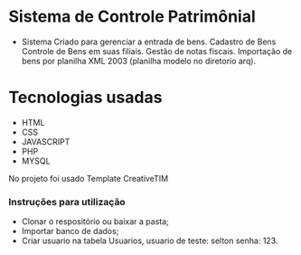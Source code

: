 # Sistema de Controle Patrimônial
- Sistema Criado para gerenciar a entrada de bens.
Cadastro de Bens
Controle de Bens em suas filiais.
Gestão de notas fiscais.
Importação de bens por planilha XML 2003 (planilha modelo no diretorio arq).

# Tecnologias usadas
- HTML
- CSS
- JAVASCRIPT
- PHP
- MYSQL

No projeto foi usado Template CreativeTIM

### Instruções para utilização
 - Clonar o respositório ou baixar a pasta;
 - Importar banco de dados;
 - Criar usuario na tabela Usuarios, usuario de teste: selton senha: 123.


